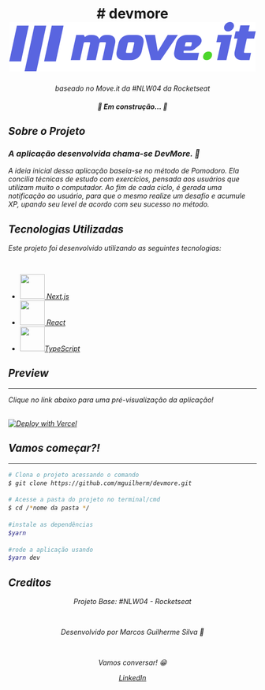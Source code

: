 <h1 align="center">
  # devmore <br />
  <img
    src="https://github.com/mguilherm/devmore/blob/main/public/logo-full.svg"
  />
  
</h1>
<p align="center"><em>baseado no Move.it da #NLW04 da Rocketseat</<em></p>

<h4 align="center">🚧 Em construção... 🚧</h4>

<h2>Sobre o Projeto</h2>

<h3><strong> A aplicação desenvolvida chama-se DevMore.</strong> 💪</h3>
<p>
  A ideia inicial dessa aplicação baseia-se no método de Pomodoro. Ela concilia
  técnicas de estudo com exercícios, pensada aos usuários que utilizam muito o
  computador. Ao fim de cada ciclo, é gerada uma notificação ao usuário, para
  que o mesmo realize um desafio e acumule XP, upando seu level de acordo com
  seu sucesso no método.
</p>

<h2>Tecnologias Utilizadas</h2>

<p>Este projeto foi desenvolvido utilizando as seguintes tecnologias:</p>
<br />

<div style="justify-content: center">
<ul>
  <li>
    <a href="https://nextjs.org/">
      <img  style="width: 50px; height: 50px"
        src="https://simpleicons.org/icons/next-dot-js.svg"      
      />
      Next.js
    </a>
  </li>
  <li>
    <a href="https://reactjs.org/">
      <img style="width: 50px; height: 50px"
        src="https://simpleicons.org/icons/react.svg"        
      />
      React
    </a>
  </li>
  <li>
    <a href="://www.typescriptlang.org/">
      <img style="width: 50px; height: 50px"
        src="https://simpleicons.org/icons/typescript.svg"      
      />TypeScript
    </a>
  </li>
</div>

  <h2>Preview</h2>
  <hr />

  <p>Clique no link abaixo para uma pré-visualização da aplicação!</p>
  <br />
  <a href="https://devmove.vercel.app/" rel="nofollow"
    ><img
      src="https://camo.githubusercontent.com/5e471e99e8e022cf454693e38ec843036ec6301e27ee1e1fa10325b1cb720584/68747470733a2f2f76657263656c2e636f6d2f627574746f6e"
      alt="Deploy with Vercel"
      data-canonical-src="https://vercel.com/button"
      style="max-width: 100%"
  /></a>

  <h2>Vamos começar?!</h2>
  <hr />

  ```bash 
  # Clona o projeto acessando o comando 
  $ git clone https://github.com/mguilherm/devmore.git 
  
  # Acesse a pasta do projeto no terminal/cmd 
  $ cd /*nome da pasta */ 
  
  #instale as dependências 
  $yarn 
  
  #rode a aplicação usando 
  $yarn dev 
  
  ```

  <h2>Creditos</h2>

  <div align="center">
    <p>Projeto Base: #NLW04 - Rocketseat</p>
    <br />
    <p>Desenvolvido por Marcos Guilherme Silva 👋</p>
    <br />
    <p>Vamos conversar! 😁</p>
    <a href="https://www.linkedin.com/in/marcos-guilherme-barbosa-da-silva-8313121a4/">LinkedIn</a>
  </div>
</ul>
